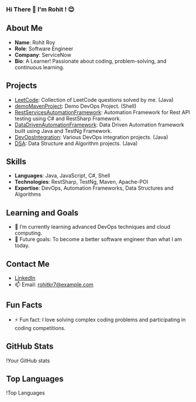 ### Hi There :wave: I'm Rohit ! :blush:



## About Me
- **Name**: Rohit Roy
- **Role**: Software Engineer
- **Company**: ServiceNow
- **Bio**: A Learner! Passionate about coding, problem-solving, and continuous learning.

## Projects
- [LeetCode](https://github.com/rohitkr7/LeetCode): Collection of LeetCode questions solved by me. (Java)
- [demoMavenProject](https://github.com/rohitkr7/demoMavenProject): Demo DevOps Project. (Shell)
- [RestServicesAutomationFramework](https://github.com/rohitkr7/RestServicesAutomationFramework): Automation Framework for Rest API testing using C# and RestSharp Framework.
- [DataDrivenAutomationFramework](https://github.com/rohitkr7/DataDrivenAutomationFramework): Data Driven Automation framework built using Java and TestNg Framework.
- [DevOpsIntegration](https://github.com/rohitkr7/DevOpsIntegration): Various DevOps integration projects. (Java)
- [DSA](https://github.com/rohitkr7/DSA): Data Structure and Algorithm projects. (Java)

## Skills
- **Languages**: Java, JavaScript, C#, Shell
- **Technologies**: RestSharp, TestNg, Maven, Apache-POI
- **Expertise**: DevOps, Automation Frameworks, Data Structures and Algorithms

## Learning and Goals
- 🌱 I’m currently learning advanced DevOps techniques and cloud computing.
- 🎯 Future goals: To become a better software engineer than what I am today.

## Contact Me
- [LinkedIn](https://www.linkedin.com/in/rohitkr7/)
- 📫 Email: rohitkr7@example.com

## Fun Facts
- ⚡ Fun fact: I love solving complex coding problems and participating in coding competitions.

## GitHub Stats
!Your GitHub stats

## Top Languages
!Top Languages
